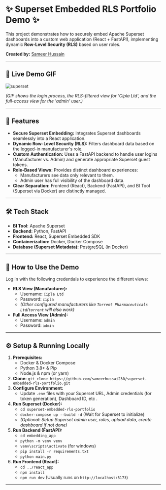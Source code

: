# ✨ Superset Embedded RLS Portfolio Demo ✨

This project demonstrates how to securely embed Apache Superset dashboards into a custom web application (React + FastAPI), implementing dynamic **Row-Level Security (RLS)** based on user roles.

**Created by:** [Sameer Hussain](https://www.linkedin.com/in/hussainsameer/)

---

## 🚀 Live Demo GIF

![superset](https://github.com/user-attachments/assets/0abd3412-bd8c-40d3-8fd4-984bb7212e17)


*(GIF shows the login process, the RLS-filtered view for 'Cipla Ltd', and the full-access view for the 'admin' user.)*

---

## 🌟 Features

*   **Secure Superset Embedding:** Integrates Superset dashboards seamlessly into a React application.
*   **Dynamic Row-Level Security (RLS):** Filters dashboard data based on the logged-in manufacturer's role.
*   **Custom Authentication:** Uses a FastAPI backend to handle user logins (Manufacturer vs. Admin) and generate appropriate Superset guest tokens.
*   **Role-Based Views:** Provides distinct dashboard experiences:
    *   Manufacturers see data only relevant to them.
    *   Admin user has full visibility of the dashboard data.
*   **Clear Separation:** Frontend (React), Backend (FastAPI), and BI Tool (Superset via Docker) are distinctly managed.

---

## 🛠️ Tech Stack

*   **BI Tool:** Apache Superset
*   **Backend:** Python, FastAPI
*   **Frontend:** React, Superset Embedded SDK
*   **Containerization:** Docker, Docker Compose
*   **Database (Superset Metadata):** PostgreSQL (in Docker)

---

## 🔑 How to Use the Demo

Log in with the following credentials to experience the different views:

*   **RLS View (Manufacturer):**
    *   Username: `Cipla Ltd`
    *   Password: `cipla`
    *   *(Other configured manufacturers like `Torrent Pharmaceuticals Ltd`/`torrent` will also work)*
*   **Full Access View (Admin):**
    *   Username: `admin`
    *   Password: `admin`

---

## ⚙️ Setup & Running Locally

1.  **Prerequisites:**
    *   Docker & Docker Compose
    *   Python 3.8+ & Pip
    *   Node.js & npm (or yarn)
2.  **Clone:** `git clone https://github.com/sameerhussai230/superset-embedded-rls-portfolio.git`
3.  **Configure Environment:**
    *   Update `.env` files with your Superset URL, Admin credentials (for token generation), Dashboard ID, etc .
4.  **Run Superset (Docker):**
    *   `cd superset-embedded-rls-portfolio`
    *   `docker-compose up --build -d` (Wait for Superset to initialize)
    *   *(Optional: Setup Superset admin user, roles, upload data, create dashboard if not done)*
5.  **Run Backend (FastAPI):**
    *   `cd embedding_app`
    *   `python -m venv venv`
    *   `venv\scripts\activate` (for windows)
    *   `pip install -r requirements.txt`
    *   `python main.py`
6.  **Run Frontend (React):**
    *   `cd ../react_app`
    *   `npm install`
    *   `npm run dev` (Usually runs on `http://localhost:5173`)

---
